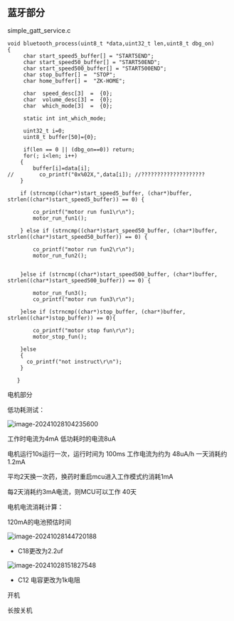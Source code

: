 ## 蓝牙部分

simple_gatt_service.c

```
void bluetooth_process(uint8_t *data,uint32_t len,uint8_t dbg_on)
{
	 char start_speed5_buffer[] = "START5END";
     char start_speed50_buffer[] = "START50END";
     char start_speed500_buffer[] = "START500END";
     char stop_buffer[] =  "STOP";
	 char home_buffer[] =  "ZK-HOME";	
	
	 char  speed_desc[3]  =  {0};
	 char  volume_desc[3] =  {0};
	 char  which_mode[3]  =  {0};
	 
	 static int int_which_mode;
	
	 uint32_t i=0;
	 uint8_t buffer[50]={0};
	 	 
     if(len == 0 || (dbg_on==0)) return;
     for(; i<len; i++)
    {	   
		buffer[i]=data[i];
//        co_printf("0x%02X,",data[i]); //????????????????????
    }
		
	if (strncmp((char*)start_speed5_buffer, (char*)buffer, strlen((char*)start_speed5_buffer)) == 0) {

		co_printf("motor run fun1\r\n");    
        motor_run_fun1();	

    } else if (strncmp((char*)start_speed50_buffer, (char*)buffer, strlen((char*)start_speed50_buffer)) == 0) {

        co_printf("motor run fun2\r\n");	
        motor_run_fun2();	
       
     
    }else if (strncmp((char*)start_speed500_buffer, (char*)buffer, strlen((char*)start_speed500_buffer)) == 0) {

        motor_run_fun3();		
        co_printf("motor run fun3\r\n");

    }else if (strncmp((char*)stop_buffer, (char*)buffer, strlen((char*)stop_buffer)) == 0){
		
        co_printf("motor stop fun\r\n");
		motor_stop_fun();
		
	}else
	{
	  co_printf("not instruct\r\n");	     
	}
	
   }
```

电机部分





低功耗测试：

![image-20241028104235600](https://newbie-typora.oss-cn-shenzhen.aliyuncs.com/zhongke/image-20241028104235600.png)

工作时电流为4mA  低功耗时的电流8uA

电机运行10s运行一次，运行时间为  100ms     工作电流为约为 48uA/h      一天消耗约1.2mA  

平均2天换一次药，换药时重启mcu进入工作模式约消耗1mA       

每2天消耗约3mA电流，则MCU可以工作 40天



电机电流消耗计算：



120mA的电池预估时间







![image-20241028144720188](https://newbie-typora.oss-cn-shenzhen.aliyuncs.com/zhongke/image-20241028144720188.png)

- C18更改为2.2uf



![image-20241028151827548](https://newbie-typora.oss-cn-shenzhen.aliyuncs.com/zhongke/image-20241028151827548.png)

- C12 电容更改为1k电阻







开机



长按关机





